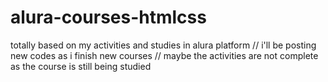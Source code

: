 # alura-courses-htmlcss
totally based on my activities and studies in alura platform // i'll be posting new codes as i finish new courses // maybe the activities are not complete as the course is still being studied
